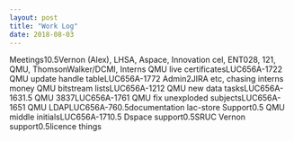 ```yaml
---
layout: post
title: "Work Log"
date: 2018-08-03
---
```

<tr><td>Meetings</td><td></td><td>10.5</td><td>Vernon (Alex), LHSA, Aspace, Innovation cel, ENT028, 121, QMU, ThomsonWalker/DCMI, Interns</td></tr>
<tr><td>QMU live certificates</td><td>LUC656A-172</td><td>2</td><td></td></tr>
<tr><td>QMU update handle table</td><td>LUC656A-177</td><td>2</td><td></td></tr>
<tr><td>Admin</td><td></td><td>2</td><td>JIRA etc, chasing interns money</td></tr>
<tr><td>QMU bitstream lists</td><td>LUC656A-121</td><td>2</td><td></td></tr>
<tr><td>QMU new data tasks</td><td>LUC656A-163</td><td>1.5</td><td></td></tr>
<tr><td>QMU 3837</td><td>LUC656A-176</td><td>1</td><td></td></tr>
<tr><td>QMU fix unexploded subjects</td><td>LUC656A-165</td><td>1</td><td></td></tr>
<tr><td>QMU LDAP</td><td>LUC656A-76</td><td>0.5</td><td>documentation</td></tr>
<tr><td>lac-store Support</td><td></td><td>0.5</td><td></td></tr>
<tr><td>QMU middle initials</td><td>LUC656A-171</td><td>0.5</td><td></td></tr>
<tr><td>Dspace support</td><td></td><td>0.5</td><td>SRUC</td></tr>
<tr><td>Vernon support</td><td></td><td>0.5</td><td>licence things</td></tr>
